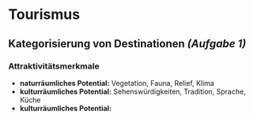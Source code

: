 # Tourismus

## Kategorisierung von Destinationen *(Aufgabe 1)*

### Attraktivitätsmerkmale
- **naturräumliches Potential:** Vegetation, Fauna, Relief, Klima
- **kulturräumliches Potential:** Sehenswürdigkeiten, Tradition, Sprache, Küche
- **kulturräumliches Potential:**

<!--stackedit_data:
eyJoaXN0b3J5IjpbLTE2NzY0NzgyOTIsLTEyMDA4NjAzNDldfQ
==
-->